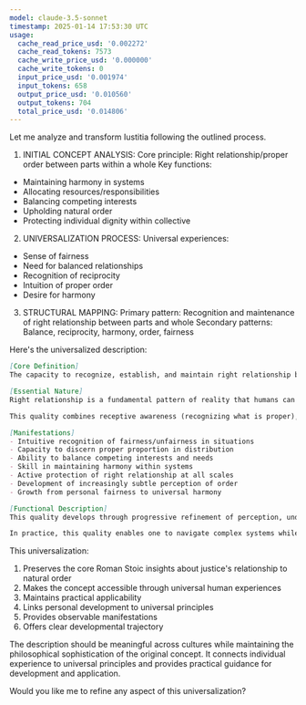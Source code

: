 ```yaml
---
model: claude-3.5-sonnet
timestamp: 2025-01-14 17:53:30 UTC
usage:
  cache_read_price_usd: '0.002272'
  cache_read_tokens: 7573
  cache_write_price_usd: '0.000000'
  cache_write_tokens: 0
  input_price_usd: '0.001974'
  input_tokens: 658
  output_price_usd: '0.010560'
  output_tokens: 704
  total_price_usd: '0.014806'
---
```


Let me analyze and transform Iustitia following the outlined process.

1. INITIAL CONCEPT ANALYSIS:
Core principle: Right relationship/proper order between parts within a whole
Key functions: 
- Maintaining harmony in systems
- Allocating resources/responsibilities
- Balancing competing interests
- Upholding natural order
- Protecting individual dignity within collective

2. UNIVERSALIZATION PROCESS:
Universal experiences:
- Sense of fairness
- Need for balanced relationships
- Recognition of reciprocity
- Intuition of proper order
- Desire for harmony

3. STRUCTURAL MAPPING:
Primary pattern: Recognition and maintenance of right relationship between parts and whole
Secondary patterns: Balance, reciprocity, harmony, order, fairness

Here's the universalized description:

```markdown
[Core Definition]
The capacity to recognize, establish, and maintain right relationship between parts within a whole, manifesting as the intuitive sense of fairness, the practical wisdom of proper distribution, and the active maintenance of harmony within systems of relationship from personal to universal scales.

[Essential Nature]
Right relationship is a fundamental pattern of reality that humans can perceive, understand, and consciously maintain. It manifests as an intuitive sense of fairness, a rational understanding of proper proportion, and a practical ability to establish and maintain harmony within systems. This capacity operates simultaneously at personal, interpersonal, and universal levels, linking individual conscience with cosmic order.

This quality combines receptive awareness (recognizing what is proper), analytical understanding (discerning right proportion), and active implementation (maintaining harmony). It requires both inner development of perception and judgment, and outer development of action and implementation.

[Manifestations]
- Intuitive recognition of fairness/unfairness in situations
- Capacity to discern proper proportion in distribution
- Ability to balance competing interests and needs
- Skill in maintaining harmony within systems
- Active protection of right relationship at all scales
- Development of increasingly subtle perception of order
- Growth from personal fairness to universal harmony

[Functional Description]
This quality develops through progressive refinement of perception, understanding, and implementation. It begins with basic fairness intuition, develops through reason and experience into practical wisdom, and matures into profound understanding of natural order. The development process integrates emotional sensitivity, rational analysis, and practical skill in maintaining harmony.

In practice, this quality enables one to navigate complex systems while maintaining their proper functioning. It manifests as fair dealing in personal relationships, wise management in organizational contexts, and harmonious stewardship in broader systems. The quality brings clarity to difficult decisions, wisdom to resource allocation, and skill in maintaining sustainable order across all scales of relationship.
```

This universalization:
1. Preserves the core Roman Stoic insights about justice's relationship to natural order
2. Makes the concept accessible through universal human experiences
3. Maintains practical applicability
4. Links personal development to universal principles
5. Provides observable manifestations
6. Offers clear developmental trajectory

The description should be meaningful across cultures while maintaining the philosophical sophistication of the original concept. It connects individual experience to universal principles and provides practical guidance for development and application.

Would you like me to refine any aspect of this universalization?